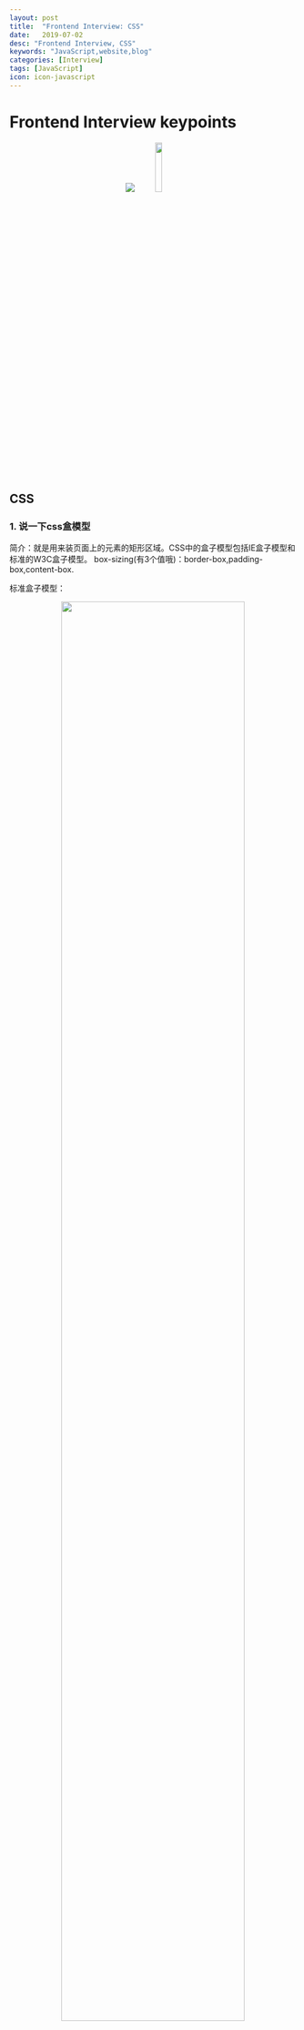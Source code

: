 ```yaml
---
layout: post
title:  "Frontend Interview: CSS"
date:   2019-07-02
desc: "Frontend Interview, CSS"
keywords: "JavaScript,website,blog"
categories: [Interview]
tags: [JavaScript]
icon: icon-javascript
---
```


# Frontend Interview keypoints

<p align="center"><img src="https://user-images.githubusercontent.com/40975373/60565640-ba2b2600-9da7-11e9-91c9-41925e51b058.JPG">
<img src="https://user-images.githubusercontent.com/40975373/60566070-0fb40280-9da9-11e9-86b2-30946a9a458b.png" width = "15%"></p>

## CSS

### 1. 说一下css盒模型

简介：就是用来装页面上的元素的矩形区域。CSS中的盒子模型包括IE盒子模型和标准的W3C盒子模型。
box-sizing(有3个值哦)：border-box,padding-box,content-box.

标准盒子模型：
<p align="center"><img src="https://user-images.githubusercontent.com/40975373/60566095-265a5980-9da9-11e9-804f-5912ebd3bc4d.png" width = "80%"/></p>

IE盒子模型：
<p align="center"><img src="https://user-images.githubusercontent.com/40975373/60566132-45f18200-9da9-11e9-8f75-e70479aae5d5.png" width = "80%"/></p>

**区别：**从图中我们可以看出，这两种盒子模型最主要的区别就是width的包含范围，在标准的盒子模型中，width指content部分的宽度，在IE盒子模型中，width表示content+padding+border这三个部分的宽度，故这使得在计算整个盒子的宽度时存在着差异：

标准盒子模型的盒子宽度：左右border+左右padding+width

IE盒子模型的盒子宽度：width

在CSS3中引入了box-sizing属性，box-sizing:content-box;表示标准的盒子模型，box-sizing:border-box表示的是IE盒子模型

最后，前面我们还提到了，box-sizing:padding-box,这个属性值的宽度包含了左右padding+width

也很好理解性记忆，包含什么，width就从什么开始算起。


**CSS盒模型**本质上是一个盒子，封装周围的HTML元素，它包括：边距，边框，填充，和实际内容。

- 标准盒模型：一个块的总宽度=width+margin(左右)+padding(左右)+border(左右)

- 怪异盒模型：一个块的总宽度=width+margin（左右）（既width已经包含了padding和border值）

- 设置盒模型：box-sizing:border-box


### 2. 画一条0.5px的线

采用meta viewport的方式:

	<meta name="viewport" content="initial-scale=1.0, 
	maximum-scale=1.0, user-scalable=no" />

### 3. link标签和import标签的区别

link属于html标签，而@import是css提供的。

页面被加载时，link会同时被加载，而@import引用的css会等到页面加载结束后加载。

link是html标签，因此没有兼容性，而@import只有IE5以上才能识别。

link方式样式的权重高于@import的。

### 4. transition和animation的区别

Animation和transition大部分属性是相同的，他们都是随时间改变元素的属性值，他们的主要区别是transition需要触发一个事件才能改变属性，而animation不需要触发任何事件的情况下才会随时间改变属性值，并且transition为2帧，从from .... to，而animation可以一帧一帧的。

### 5. Flex布局

Flex是Flexible Box的缩写，意为"弹性布局"，用来为盒状模型提供最大的灵活性。

布局的传统解决方案，基于盒状模型，依赖display属性 + position属性 + float属性。它对于那些特殊布局非常不方便，比如，垂直居中就不容易实现。

简单的分为容器属性和元素属性

容器的属性：

```js
flex-direction：决定主轴的方向（即子item的排列方法）
.box {
flex-direction: row | row-reverse | column | column-reverse;
}
```

```js
flex-wrap：决定换行规则
.box{
flex-wrap: nowrap | wrap | wrap-reverse;
}
```

```js
flex-flow：
.box {
flex-flow: <flex-direction> || <flex-wrap>;
}
```

justify-content：对其方式，水平主轴对齐方式

align-items：对齐方式，竖直轴线方向

项目的属性（元素的属性）：

order属性：定义项目的排列顺序，顺序越小，排列越靠前，默认为0

flex-grow属性：定义项目的放大比例，即使存在空间，也不会放大

flex-shrink属性：定义了项目的缩小比例，当空间不足的情况下会等比例的缩小，如果定义个item的flow-shrink为0，则为不缩小

flex-basis属性：定义了在分配多余的空间，项目占据的空间。

flex：是flex-grow和flex-shrink、flex-basis的简写，默认值为0 1 auto。

align-self：允许单个项目与其他项目不一样的对齐方式，可以覆盖align-items，默认属性为auto，表示继承父元素的align-items

比如说，用flex实现圣杯布局


### 6. BFC（块级格式化上下文，用于清楚浮动，防止margin重叠等）

- 直译成：块级格式化上下文，是一个独立的渲染区域，并且有一定的布局规则。

- BFC区域不会与float box重叠

- BFC是页面上的一个独立容器，子元素不会影响到外面

- 计算BFC的高度时，浮动元素也会参与计算

	那些元素会生成BFC：

	- 根元素

	- float不为none的元素

	- position为fixed和absolute的元素

	- display为inline-block、table-cell、table-caption，flex，inline-flex的元素

	- overflow不为visible的元素

### 7. 垂直居中的方法

(1)margin:auto法

```js
css:

div{
width: 400px;
height: 400px;
position: relative;
border: 1px solid #465468;
}

img{
position: absolute;
margin: auto;
top: 0;
left: 0;
right: 0;
bottom: 0;
}

html:

<div>
<img src="mm.jpg">
</div>

```
定位为上下左右为0，margin：0可以实现脱离文档流的居中.

(2)margin负值法

```js
.container{
width: 500px;
height: 400px;
border: 2px solid #379;
position: relative;
}

.inner{
width: 480px;
height: 380px;
background-color: #746;
position: absolute;
top: 50%;
left: 50%;
```

margin-top: -190px; /*height的一半*/

margin-left: -240px; /*width的一半*/

}

补充：其实这里也可以将marin-top和margin-left负值替换成，
transform：translateX(-50%)和transform：translateY(-50%)

(3)table-cell（未脱离文档流的）

设置父元素的display:table-cell,并且vertical-align:middle，这样子元素可以实现垂直居中。

```js
css:

div{
width: 300px;
height: 300px;
border: 3px solid #555;
display: table-cell;
vertical-align: middle;
text-align: center;
}

img{
vertical-align: middle;
}
```

(4)利用flex

将父元素设置为display:flex，并且设置align-items:center;justify-content:center;


```js
css:

.container{
width: 300px;
height: 200px;
border: 3px solid #546461;
display: -webkit-flex;
display: flex;
-webkit-align-items: center;
align-items: center;
-webkit-justify-content: center;
justify-content: center;
}

.inner{
border: 3px solid #458761;
padding: 20px;
}
```

**如何实现图片在某个容器中居中的？**

- 父元素固定宽高，利用定位及设置子元素margin值为自身的一半。

- 父元素固定宽高，子元素设置position: absolute，margin：auto平均分配margin

- css3属性transform。子元素设置position: absolute; left: 50%; top: 50%;transform: translate(-50%,-50%);即可。

- 将父元素设置成display: table, 子元素设置为单元格 display: table-cell。

- 弹性布局display: flex。设置align-items: center; justify-content: center

**如何实现元素的垂直居中**

法一：父元素display:flex,align-items:center;

法二：元素绝对定位，top:50%，margin-top：-（高度/2）

法三：高度不确定用transform：translateY（-50%）

法四：父元素table布局，子元素设置vertical-align:center;


### 8. 关于js动画和css3动画的差异性

渲染线程分为main thread和compositor thread，如果css动画只改变transform和opacity，这时整个CSS动画得以在compositor trhead完成（而js动画则会在main thread执行，然后出发compositor thread进行下一步操作），特别注意的是如果改变transform和opacity是不会layout或者paint的。
 
区别：

- 功能涵盖面，js比css大

- 实现/重构难度不一，CSS3比js更加简单，性能跳优方向固定

- 对帧速表现不好的低版本浏览器，css3可以做到自然降级

- css动画有天然事件支持

- css3有兼容性问题

**CSS动画**

- 创建动画序列，需要使用animation属性或其子属性，该属性允许配置动画时间、时长以及其他动画细节，但该属性不能配置动画的实际表现，动画的实际表现是由 @keyframes规则实现，具体情况参见使用keyframes定义动画序列小节部分。

- transition也可实现动画。transition强调过渡，是元素的一个或多个属性发生变化时产生的过渡效果，同一个元素通过两个不同的途径获取样式，而第二个途径当某种改变发生（例如hover）时才能获取样式，这样就会产生过渡动画。

### 9. 说一下块元素和行元素

- 块元素：独占一行，并且有自动填满父元素，可以设置margin和pading以及高度和宽度

- 行元素：不会独占一行，width和height会失效，并且在垂直方向的padding和margin会失
效。

### 10. 多行元素的文本省略号

```js
display: -webkit-box
-webkit-box-orient:vertical
-webkit-line-clamp:3
overflow:hidden
```

### 11. visibility=hidden, opacity=0，display:none

opacity=0，该元素隐藏起来了，但不会改变页面布局，并且，如果该元素已经绑定一些事件，如click事件，那么点击该区域，也能触发点击事件的visibility=hidden，该元素隐藏起来了，但不会改变页面布局，但是不会触发该元素已经绑定的事件display=none，把元素隐藏起来，并且会改变页面布局，可以理解成在页面中把该元素删除掉一样。

### 12. 双边距重叠问题（外边距折叠）

多个相邻（兄弟或者父子关系）普通流的块元素垂直方向marigin会重叠
折叠的结果为：

- 两个相邻的外边距都是正数时，折叠结果是它们两者之间较大的值。

- 两个相邻的外边距都是负数时，折叠结果是两者绝对值的较大值。

- 两个外边距一正一负时，折叠结果是两者的相加的和。

### 13. position属性 比较

**固定定位fixed：**
元素的位置相对于浏览器窗口是固定位置，即使窗口是滚动的它也不会移动。Fixed定位使元素的位置与文档流无关，因此不占据空间。 Fixed定位的元素和其他元素重叠。

**相对定位relative：**
如果对一个元素进行相对定位，它将出现在它所在的位置上。然后，可以通过设置垂直或水平位置，让这个元素“相对于”它的起点进行移动。 在使用相对定位时，无论是否进行移动，元素仍然占据原来的空间。因此，移动元素会导致它覆盖其它框。

**绝对定位absolute：**
绝对定位的元素的位置相对于最近的已定位父元素，如果元素没有已定位的父元素，那么它的位置相对于<html>。 absolute 定位使元素的位置与文档流无关，因此不占据空间。 absolute 定位的元素和其他元素重叠。

**粘性定位sticky：**
元素先按照普通文档流定位，然后相对于该元素在流中的flow root（BFC）和 containing block（最近的块级祖先元素）定位。而后，元素定位表现为在跨越特定阈值前为相对定位，之后为固定定位。

**默认定位Static：**
默认值。没有定位，元素出现在正常的流中（忽略top, bottom, left, right 或者 z-index 声明）。

**inherit:**
规定应该从父元素继承position 属性的值。

### 14. 浮动清除

**方法一：使用带clear属性的空元素**

在浮动元素后使用一个空元素如 

	<div class="clear"></div>

并在CSS中赋予

	.clear{clear:both;}

属性即可清理浮动。

**方法二：使用CSS的overflow属性**

给浮动元素的容器添加overflow:hidden;或overflow:auto;可以清除浮动，另外在 IE6 中还需要触发 hasLayout ，例如为父元素设置容器宽高或设置 zoom:1。

在添加overflow属性后，浮动元素又回到了容器层，把容器高度撑起，达到了清理浮动的效果。

**方法三：给浮动的元素的容器添加浮动**

给浮动元素的容器也添加上浮动属性即可清除内部浮动，但是这样会使其整体浮动，影响布局，不推荐使用。

**方法四：使用邻接元素处理**

什么都不做，给浮动元素后面的元素添加clear属性。

**方法五：使用CSS的:after伪元素**

结合:after 伪元素（注意这不是伪类，而是伪元素，代表一个元素之后最近的元素）和 IEhack ，可以完美兼容当前主流的各大浏览器，这里的 IEhack 指的是触发 hasLayout。

给浮动元素的容器添加一个clearfix的class，然后给这个class添加一个:after伪元素实现元素末尾添加一个看不见的块元素（Block element）清理浮动。

### 15. css3新特性

开放题。

- CSS3边框如border-radius，box-shadow等；CSS3背景如background-size，background-origin等；CSS3 2D，3D转换如transform等；CSS3动画如animation等。

- CSS3的新特性中，在布局方面新增了flex布局，在选择器方面新增了例如first-of-type,nth-child等选择器，在盒模型方面添加了box-sizing来改变盒模型，在动画方面增加了animation，2d变换，3d变换等，在颜色方面添加透明，rbga等，在字体方面允许嵌入字体和设置字体阴影，最后还有媒体查讯等

### 16. CSS选择器有哪些，优先级呢

- id 选择器，class 选择器，标签选择器，伪元素选择器，伪类选择器等
同一元素引用了多个样式时，排在后面的样式属性的优先级高；

- 样式选择器的类型不同时，优先级顺序为：id 选择器 > class 选择器 > 标签选择器；

- 标签之间存在层级包含关系时，后代元素会继承祖先元素的样式。如果后代元素定义了与祖先元素相同的样式，则祖先元素的相同的样式属性会被覆盖。继承的样式的优先级比较低，至少比标签选择器的优先级低；

- 带有!important 标记的样式属性的优先级最高；

- 样式表的来源不同时，优先级顺序为：内联样式> 内部样式 > 外部样式 > 浏览器用户自定义样式 > 浏览器默认样式

### 17. 怎么样让一个元素消失

	display:none; visibility:hidden; opacity: 0; 
	position移到外部，z-index涂层遮盖等等

### 18. CSS3中对溢出的处理

text-overflow属性，值为clip是修剪文本；ellipsis为显示省略符号来表被修剪的文本；string为使用给定的字符串来代表被修剪的文本。

### 19. float的元素，display是什么

display为block

### 20. 三栏布局的实现方式，尽可能多写，浮动布局时，三个div的生成顺序有没有影响

三列布局又分为两种，两列定宽一列自适应，以及两侧定宽中间自适应
两列定宽一列自适应：

**1、使用float+margin：**

给div设置float：left，left的div添加属性margin-right：left和center的间隔px,right的div添加属性margin-left：left和center的宽度之和加上间隔

**2、使用float+overflow：**

给div设置float：left，再给right的div设置overflow:hidden。这样子两个盒子浮动，另一个盒子触发bfc达到自适应

**3、使用position：**

父级div设置position：relative，三个子级div设置position：absolute，这个要计算好盒子的宽度和间隔去设置位置，兼容性比较好，

**4、使用table实现：**

父级div设置display：table，设置border-spacing：10px//设置间距，取值随意,子级div设置display:table-cell，这种方法兼容性好，适用于高度宽度未知的情况，但是margin失效，设计间隔比较麻烦，

**5、flex实现：**

parent的div设置display：flex；left和center的div设置margin-right；然后right 的div设置flex：1；这样子right自适应，但是flex的兼容性不好

**6、grid实现：**

parent的div设置display：grid，设置grid-template-columns属性，固定第一列第二列宽度，第三列auto，

对于两侧定宽中间自适应的布局，对于这种布局需要把center放在前面，可以采用双飞翼布局：圣杯布局，来实现，也可以使用上述方法中的grid，table，flex，position实现


### 21. calc属性

Calc用户动态计算长度值，任何长度值都可以使用calc()函数计算，需要注意的是，运算符前后都需要保留一个空格，例如：width: calc(100% - 10px)；

### 22. 有一个width300，height300，怎么实现在屏幕上垂直水平居中

对于行内块级元素

**1、父级元素设置text-alig：**center，然后设置line-height和vertical-align使其垂直居中，最后设置font-size：0消除近似居中的bug

**2、父级元素设置display：**table-cell，vertical-align：middle达到水平垂直居中

**3、采用绝对定位**，原理是子绝父相，父元素设置position：relative，子元素设置position：absolute，然后通过transform或margin组合使用达到垂直居中效果，设置top：50%，left：50%，transform：translate（-50%，-50%）

**4、绝对居中**，原理是当top,bottom为0时，margin-top&bottom设置auto的话会无限延伸沾满空间并平分，当left，right为0时,margin-left&right设置auto会无限延伸占满空间并平分，

**5、采用flex**，父元素设置display：flex，子元素设置margin：auto

**6、视窗居中**，vh为视口单位，50vh即是视口高度的50/100，设置margin：50vh auto 0，transform：translate(-50%)

### 23. display：table和本身的table有什么区别

Display:table和本身table是相对应的，区别在于，display：table的css声明能够让一个html元素和它的子节点像table元素一样，使用基于表格的css布局，是我们能够轻松定义一个单元格的边界，背景等样式，而不会产生因为使用了table那样的制表标签导致的语义化问题。

之所以现在逐渐淘汰了table系表格元素，是因为用div+css编写出来的文件比用table边写出来的文件小，而且table必须在页面完全加载后才显示，div则是逐行显示，table的嵌套性太多，没有div简洁

### 24. z-index的定位方法

z-index属性设置元素的堆叠顺序，拥有更好堆叠顺序的元素会处于较低顺序元素之前，z-index可以为负，且z-index只能在定位元素上奏效，该属性设置一个定位元素沿z轴的位置，如果为正数，离用户越近，为负数，离用户越远，它的属性值有auto，默认，堆叠顺序与父元素相等，number，inherit，从父元素继承z-index属性的值

### 25. 如果想要改变一个DOM元素的字体颜色，不在它本身上进行操作？

可以更改父元素的color

### 26. 用的最多的css属性是啥？

用的目前来说最多的是flex属性，灵活但是兼容性方面不强。

### 27. line-height和height的区别

line-height一般是指布局里面一段文字上下行之间的高度，是针对字体来设置的，height一般是指容器的整体高度。

### 28. 设置一个元素的背景颜色，背景颜色会填充哪些区域？

background-color设置的背景颜色会填充元素的content、padding、border区域。

### 29. 知道属性选择器和伪类选择器的优先级吗

属性选择器和伪类选择器优先级相同

### 30. inline-block、inline和block的区别；为什么img是inline还可以设置宽高

Block是块级元素，其前后都会有换行符，能设置宽度，高度，margin/padding水平垂直方向都有效。

Inline：设置width和height无效，margin在竖直方向上无效，padding在水平方向垂直方向都有效，前后无换行符

Inline-block：能设置宽度高度，margin/padding水平垂直方向 都有效，前后无换行符

### 31. 用css实现一个硬币旋转的效果

```js

#euro {
width: 150px;
height: 150px;
margin-left: -75px;
margin-top: -75px;
position: absolute;
top: 50%;
left: 50%;
transform-style: preserve-3d;
animation: spin 2.5s linear infinite;
}

.back {
background-image: url("/uploads/160101/backeuro.png");
width: 150px;
height: 150px;
}

.middle {
background-image: url("/uploads/160101/faceeuro.png");
width: 150px;
height: 150px;
transform: translateZ(1px);
position: absolute;
top: 0;
}

.front {
background-image: url("/uploads/160101/faceeuro.png");
height: 150px;
position: absolute;
top: 0;
transform: translateZ(10px);
width: 150px;
}

@keyframes spin {
0% {
transform: rotateY(0deg);
}

100% {
transform: rotateY(360deg);
}
}
```

### 32. 了解重绘和重排吗，知道怎么去减少重绘和重排吗，让文档脱离文档流有哪些方法

DOM的变化影响到了预算内宿的几何属性比如宽高，浏览器重新计算元素的几何属性，其他元素的几何属性也会受到影响，浏览器需要重新构造渲染书，这个过程称之为重排，浏览器将受到影响的部分重新绘制在屏幕上 的过程称为重绘，引起重排重绘的原因有：
添加或者删除可见的DOM元素，

元素尺寸位置的改变

浏览器页面初始化，

浏览器窗口大小发生改变，重排一定导致重绘，重绘不一定导致重排，

减少重绘重排的方法有：

不在布局信息改变时做DOM查询，

使用csstext,className一次性改变属性

使用fragment

对于多次重排的元素，比如说动画。使用绝对定位脱离文档流，使其不影响其他元素

### 33. CSS画正方体，三角形

画三角形

```js
#triangle02{
width: 0;
height: 0;
border-top: 50px solid blue;
border-right: 50px solid red;
border-bottom: 50px solid green;
border-left: 50px solid yellow;
}
```

画正方体：

```js
<!DOCTYPE html>
<html lang="en">
<head>
<meta charset="UTF-8">
<title>perspective</title>
<style>
.wrapper{
width: 50%;
float: left;
}
.cube{
font-size: 4em;
width: 2em;
margin: 1.5em auto;
transform-style:preserve-3d;
transform:rotateX(-35deg) rotateY(30deg);
}
.side{
position: absolute;
width: 2em;
height: 2em;
background: rgba(255,99,71,0.6);
border: 1px solid rgba(0,0,0,0.5);
color: white;
text-align: center;
line-height: 2em;
}
.front{
transform:translateZ(1em);
}
.bottom{
transform:rotateX(-90deg) translateZ(1em);
}
.top{
transform:rotateX(90deg) translateZ(1em);
}
.left{
transform:rotateY(-90deg) translateZ(1em);
}
.right{
transform:rotateY(90deg) translateZ(1em);
}
.back{
transform:translateZ(-1em);
}
</style>
</head>
<body>
<div class="wrapper w1">
<div class="cube">
<div class="side front">1</div>
<div class="side back">6</div>
<div class="side right">4</div>
<div class="side left">3</div>
<div class="side top">5</div>
<div class="side bottom">2</div>
</div>
</div>
<div class="wrapper w2">
<div class="cube">
<div class="side front">1</div>
<div class="side back">6</div>
<div class="side right">4</div>
<div class="side left">3</div>
<div class="side top">5</div>
<div class="side bottom">2</div>
</div>
</div>
</body>
</html>
```

### 34. overflow的原理

要讲清楚这个解决方案的原理，首先需要了解块格式化上下文，A block formatting context is a part of a visual CSS rendering of a Web page. It is the region in which the layout of block boxes occurs and in which floats interact with each other.翻译过来就是块格式化上下文是CSS可视化渲染的一部分，它是一块区域，规定了内部块盒 的渲染方式，以及浮动相互之间的影响关系

当元素设置了overflow样式且值部位visible时，该元素就构建了一个BFC，BFC在计算高度时，内部浮动元素的高度也要计算在内，也就是说技术BFC区域内只有一个浮动元素，BFC的高度也不会发生塌缩，所以达到了清除浮动的目的，

### 35. box-sizing的语法和基本用处

- box-sizing规定两个并排的带边框的框，语法为box-sizing：content-box/border-box/inherit

- content-box：宽度和高度分别应用到元素的内容框，在宽度和高度之外绘制元素的内边距和边框

- border-box：为元素设定的宽度和高度决定了元素的边框盒，

- inherit：继承父元素的box-sizing

### 36. 两个嵌套的div，position都是absolute，子div设置top属性，那么这个top是相对于父元素的哪个位置定位的。

margin的外边缘

### 37. block、inline、inline-block的区别。

**block元素**会独占一行，多个block元素会各自新起一行。默认情况下，block元素宽度自动填满其父元素宽度。

block元素可以设置width,height属性。块级元素即使设置了宽度,仍然是独占一行。

block元素可以设置margin和padding属性。

**inline元素**不会独占一行，多个相邻的行内元素会排列在同一行里，直到一行排列不下，才会新换一行，其宽度随元素的内容而变化。

inline元素设置width,height属性无效。

inline元素的margin和padding属性，水平方向的padding-left, padding-right, margin-left, margin-right都产生边距效果；但竖直方向的padding-top, padding-bottom, margin-top, margin-bottom不会产生边距效果。

**inline-block**：简单来说就是将对象呈现为inline对象，但是对象的内容作为block对象呈现。之后的内联对象会被排列在同一行内。比如我们可以给一个link（a元素）inline-block属性值，使其既具有block的宽度高度特性又具有inline的同行特性。
